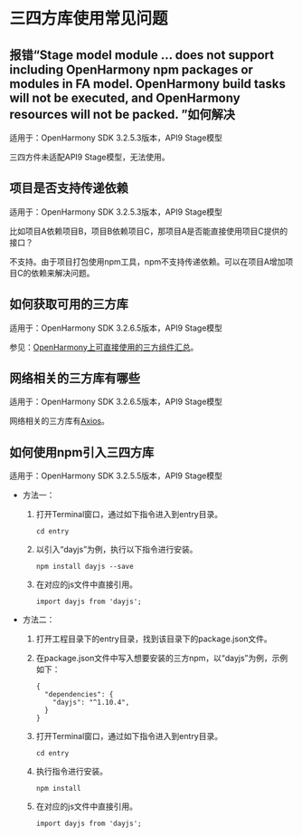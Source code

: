 # 三四方库使用常见问题

## 报错“Stage model module … does not support including OpenHarmony npm packages or modules in FA model. OpenHarmony build tasks will not be executed, and OpenHarmony resources will not be packed. ”如何解决

适用于：OpenHarmony SDK 3.2.5.3版本，API9 Stage模型

三四方件未适配API9 Stage模型，无法使用。

## 项目是否支持传递依赖

适用于：OpenHarmony SDK 3.2.5.3版本，API9 Stage模型

比如项目A依赖项目B，项目B依赖项目C，那项目A是否能直接使用项目C提供的接口？

不支持。由于项目打包使用npm工具，npm不支持传递依赖。可以在项目A增加项目C的依赖来解决问题。

## 如何获取可用的三方库

适用于：OpenHarmony SDK 3.2.6.5版本，API9 Stage模型

参见：[OpenHarmony上可直接使用的三方组件汇总](https://gitee.com/openharmony-sig/third_party_app_libs)。

## 网络相关的三方库有哪些

适用于：OpenHarmony SDK 3.2.6.5版本，API9 Stage模型

网络相关的三方库有[Axios](https://gitee.com/openharmony-sig/axios)。

## 如何使用npm引入三四方库

  适用于：OpenHarmony SDK 3.2.5.5版本，API9 Stage模型
- 方法一：
  1. 打开Terminal窗口，通过如下指令进入到entry目录。
        
      ```
      cd entry
      ```
  2. 以引入“dayjs”为例，执行以下指令进行安装。
        
      ```
      npm install dayjs --save
      ```
  3. 在对应的js文件中直接引用。
        
      ```
      import dayjs from 'dayjs'; 
      ```

- 方法二：
  1. 打开工程目录下的entry目录，找到该目录下的package.json文件。
  2. 在package.json文件中写入想要安装的三方npm，以“dayjs”为例，示例如下：
        
      ```
      {
        "dependencies": {
          "dayjs": "^1.10.4",
        }
      }
      ```
  3. 打开Terminal窗口，通过如下指令进入到entry目录。
        
      ```
      cd entry
      ```
  4. 执行指令进行安装。
        
      ```
      npm install
      ```
  5. 在对应的js文件中直接引用。
        
      ```
      import dayjs from 'dayjs'; 
      ```
<!--no_check-->